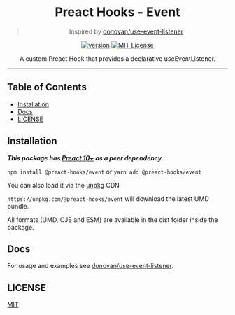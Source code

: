 <div align="center">
<h1>Preact Hooks - Event</h1>

> Inspired by [donovan/use-event-listener](https://github.com/donavon/use-event-listener)

[![version][version-badge]][package]
[![MIT License][license-badge]][license]

<p>
A custom Preact Hook that provides a declarative useEventListener.
</p>
</div>

<hr />

## Table of Contents

<!-- START doctoc generated TOC please keep comment here to allow auto update -->
<!-- DON'T EDIT THIS SECTION, INSTEAD RE-RUN doctoc TO UPDATE -->


- [Installation](#installation)
- [Docs](#docs)
- [LICENSE](#license)

<!-- END doctoc generated TOC please keep comment here to allow auto update -->

## Installation

***This package has [Preact 10+](https://github.com/preactjs/preact) as a peer dependency.***

`npm install @preact-hooks/event` or `yarn add @preact-hooks/event`

You can also load it via the [unpkg](https://unpkg.com) CDN

`https://unpkg.com/@preact-hooks/event` will download the latest UMD bundle.

All formats (UMD, CJS and ESM) are available in the dist folder inside the package.

## Docs

For usage and examples see [donovan/use-event-listener](https://github.com/donavon/use-event-listener#usage).

## LICENSE

[MIT](LICENSE)

<!-- prettier-ignore-start -->
[package]: https://www.npmjs.com/package/@preact-hooks/event
[version-badge]: https://img.shields.io/npm/v/@preact-hooks/event
[license]: https://github.com/mihar-22/preact-hooks-event/blob/master/LICENSE
[license-badge]: https://img.shields.io/github/license/mihar-22/preact-hooks-event?color=b
<!-- prettier-ignore-end -->
